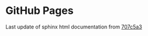 # GitHub Pages

Last update of sphinx html documentation from [707c5a3](https://github.com/claritychallenge/clarity/tree/707c5a34687d8da8c326bbedf634ba79f097c48c)
